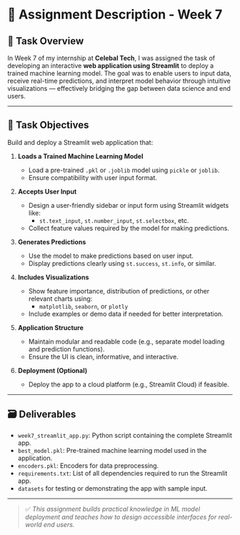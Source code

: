 # 📝 Assignment Description - Week 7

## 🎯 Task Overview

In Week 7 of my internship at **Celebal Tech**, I was assigned the task of developing an interactive **web application using Streamlit** to deploy a trained machine learning model. The goal was to enable users to input data, receive real-time predictions, and interpret model behavior through intuitive visualizations — effectively bridging the gap between data science and end users.

---

## 📌 Task Objectives

Build and deploy a Streamlit web application that:

1. **Loads a Trained Machine Learning Model**
   - Load a pre-trained `.pkl` or `.joblib` model using `pickle` or `joblib`.
   - Ensure compatibility with user input format.

2. **Accepts User Input**
   - Design a user-friendly sidebar or input form using Streamlit widgets like:
     - `st.text_input`, `st.number_input`, `st.selectbox`, etc.
   - Collect feature values required by the model for making predictions.

3. **Generates Predictions**
   - Use the model to make predictions based on user input.
   - Display predictions clearly using `st.success`, `st.info`, or similar.

4. **Includes Visualizations**
   - Show feature importance, distribution of predictions, or other relevant charts using:
     - `matplotlib`, `seaborn`, or `plotly`
   - Include examples or demo data if needed for better interpretation.

5. **Application Structure**
   - Maintain modular and readable code (e.g., separate model loading and prediction functions).
   - Ensure the UI is clean, informative, and interactive.

6. **Deployment (Optional)**
   - Deploy the app to a cloud platform (e.g., Streamlit Cloud) if feasible.

---

## 🗃 Deliverables

- `week7_streamlit_app.py`: Python script containing the complete Streamlit app.
- `best_model.pkl`: Pre-trained machine learning model used in the application.
- `encoders.pkl`: Encoders for data preprocessing.
- `requirements.txt`: List of all dependencies required to run the Streamlit app.
- `datasets` for testing or demonstrating the app with sample input.

---

> ✅ *This assignment builds practical knowledge in ML model deployment and teaches how to design accessible interfaces for real-world end users.*

